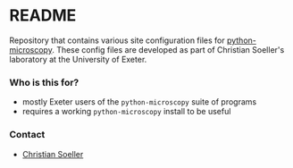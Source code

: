 # README #

Repository that contains various site configuration files for [python-microscopy](http://python-microscopy.org).
These config files are developed as part of Christian Soeller's laboratory at the University of Exeter.

### Who is this for? ###

* mostly Exeter users of the `python-microscopy` suite of programs
* requires a working `python-microscopy` install to be useful

### Contact ###

* [Christian Soeller](http://emps.exeter.ac.uk/physics-astronomy/staff/cs463)